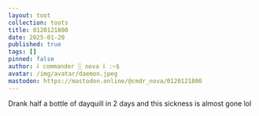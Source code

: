 ```yaml
---
layout: toot
collection: toots
title: 0120121800
date: 2025-01-20
published: true
tags: []
pinned: false
author: ⸸ commander ░ nova ⸸ :~$
avatar: /img/avatar/daemon.jpeg
mastodon: https://mastodon.online/@cmdr_nova/0120121800
---
```


Drank half a bottle of dayquill in 2 days and this sickness is almost gone lol
